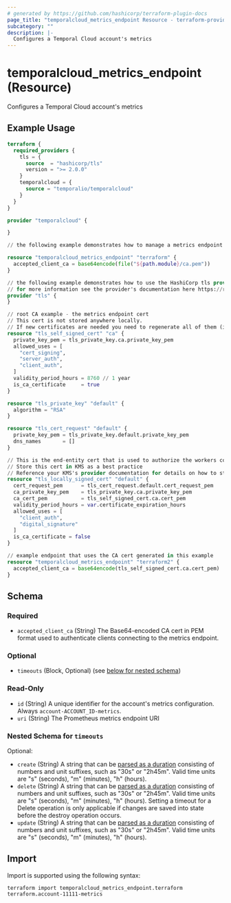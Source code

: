 ```yaml
---
# generated by https://github.com/hashicorp/terraform-plugin-docs
page_title: "temporalcloud_metrics_endpoint Resource - terraform-provider-temporalcloud"
subcategory: ""
description: |-
  Configures a Temporal Cloud account's metrics
---
```


# temporalcloud_metrics_endpoint (Resource)

Configures a Temporal Cloud account's metrics

## Example Usage

```terraform
terraform {
  required_providers {
    tls = {
      source  = "hashicorp/tls"
      version = ">= 2.0.0"
    }
    temporalcloud = {
      source = "temporalio/temporalcloud"
    }
  }
}

provider "temporalcloud" {

}

// the following example demonstrates how to manage a metrics endpoint resource with a CA cert generated outside of Terraform

resource "temporalcloud_metrics_endpoint" "terraform" {
  accepted_client_ca = base64encode(file("${path.module}/ca.pem"))
}

// the following example demonstrates how to use the HashiCorp tls provider to generate certs for use in a metric endpoint
// for more information see the provider's documentation here https://registry.terraform.io/providers/hashicorp/tls/latest/docs
provider "tls" {
}

// root CA example - the metrics endpoint cert
// This cert is not stored anywhere locally. 
// If new certificates are needed you need to regenerate all of them (including the client end-entity certs).
resource "tls_self_signed_cert" "ca" {
  private_key_pem = tls_private_key.ca.private_key_pem
  allowed_uses = [
    "cert_signing",
    "server_auth",
    "client_auth",
  ]
  validity_period_hours = 8760 // 1 year
  is_ca_certificate     = true
}

resource "tls_private_key" "default" {
  algorithm = "RSA"
}

resource "tls_cert_request" "default" {
  private_key_pem = tls_private_key.default.private_key_pem
  dns_names       = []
}

// This is the end-entity cert that is used to authorize the workers connecting to temporal cloud.
// Store this cert in KMS as a best practice
// Reference your KMS's provider documentation for details on how to store a cert in KMS
resource "tls_locally_signed_cert" "default" {
  cert_request_pem      = tls_cert_request.default.cert_request_pem
  ca_private_key_pem    = tls_private_key.ca.private_key_pem
  ca_cert_pem           = tls_self_signed_cert.ca.cert_pem
  validity_period_hours = var.certificate_expiration_hours
  allowed_uses = [
    "client_auth",
    "digital_signature"
  ]
  is_ca_certificate = false
}

// example endpoint that uses the CA cert generated in this example
resource "temporalcloud_metrics_endpoint" "terraform2" {
  accepted_client_ca = base64encode(tls_self_signed_cert.ca.cert_pem)
}
```

<!-- schema generated by tfplugindocs -->
## Schema

### Required

- `accepted_client_ca` (String) The Base64-encoded CA cert in PEM format used to authenticate clients connecting to the metrics endpoint.

### Optional

- `timeouts` (Block, Optional) (see [below for nested schema](#nestedblock--timeouts))

### Read-Only

- `id` (String) A unique identifier for the account's metrics configuration. Always `account-ACCOUNT_ID-metrics`.
- `uri` (String) The Prometheus metrics endpoint URI

<a id="nestedblock--timeouts"></a>
### Nested Schema for `timeouts`

Optional:

- `create` (String) A string that can be [parsed as a duration](https://pkg.go.dev/time#ParseDuration) consisting of numbers and unit suffixes, such as "30s" or "2h45m". Valid time units are "s" (seconds), "m" (minutes), "h" (hours).
- `delete` (String) A string that can be [parsed as a duration](https://pkg.go.dev/time#ParseDuration) consisting of numbers and unit suffixes, such as "30s" or "2h45m". Valid time units are "s" (seconds), "m" (minutes), "h" (hours). Setting a timeout for a Delete operation is only applicable if changes are saved into state before the destroy operation occurs.
- `update` (String) A string that can be [parsed as a duration](https://pkg.go.dev/time#ParseDuration) consisting of numbers and unit suffixes, such as "30s" or "2h45m". Valid time units are "s" (seconds), "m" (minutes), "h" (hours).

## Import

Import is supported using the following syntax:

```shell
terraform import temporalcloud_metrics_endpoint.terraform terraform.account-11111-metrics
```
